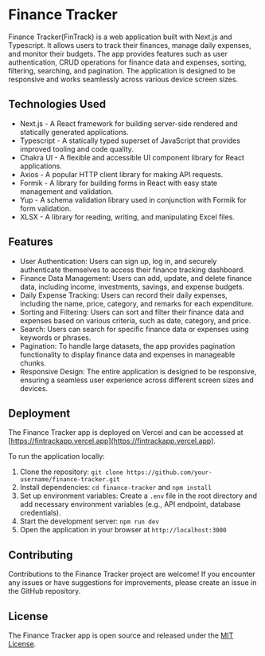 # Finance Tracker

Finance Tracker(FinTrack) is a web application built with Next.js and Typescript. It allows users to track their finances, manage daily expenses, and monitor their budgets. The app provides features such as user authentication, CRUD operations for finance data and expenses, sorting, filtering, searching, and pagination. The application is designed to be responsive and works seamlessly across various device screen sizes.

## Technologies Used

- Next.js - A React framework for building server-side rendered and statically generated applications.
- Typescript - A statically typed superset of JavaScript that provides improved tooling and code quality.
- Chakra UI - A flexible and accessible UI component library for React applications.
- Axios - A popular HTTP client library for making API requests.
- Formik - A library for building forms in React with easy state management and validation.
- Yup - A schema validation library used in conjunction with Formik for form validation.
- XLSX - A library for reading, writing, and manipulating Excel files.

## Features

- User Authentication: Users can sign up, log in, and securely authenticate themselves to access their finance tracking dashboard.
- Finance Data Management: Users can add, update, and delete finance data, including income, investments, savings, and expense budgets.
- Daily Expense Tracking: Users can record their daily expenses, including the name, price, category, and remarks for each expenditure.
- Sorting and Filtering: Users can sort and filter their finance data and expenses based on various criteria, such as date, category, and price.
- Search: Users can search for specific finance data or expenses using keywords or phrases.
- Pagination: To handle large datasets, the app provides pagination functionality to display finance data and expenses in manageable chunks.
- Responsive Design: The entire application is designed to be responsive, ensuring a seamless user experience across different screen sizes and devices.

## Deployment

The Finance Tracker app is deployed on Vercel and can be accessed at [https://fintrackapp.vercel.app](https://fintrackapp.vercel.app).

To run the application locally:

1. Clone the repository: `git clone https://github.com/your-username/finance-tracker.git`
2. Install dependencies: `cd finance-tracker` and `npm install`
3. Set up environment variables: Create a `.env` file in the root directory and add necessary environment variables (e.g., API endpoint, database credentials).
4. Start the development server: `npm run dev`
5. Open the application in your browser at `http://localhost:3000`

## Contributing

Contributions to the Finance Tracker project are welcome! If you encounter any issues or have suggestions for improvements, please create an issue in the GitHub repository.

## License

The Finance Tracker app is open source and released under the [MIT License](https://opensource.org/licenses/MIT).

